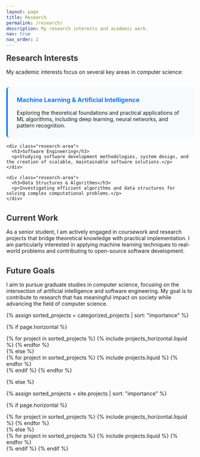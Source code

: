 ```yaml
---
layout: page
title: Research
permalink: /research/
description: My research interests and academic work.
nav: true
nav_order: 2
---
```


<div class="research-content">
  <h2>Research Interests</h2>
  <p>My academic interests focus on several key areas in computer science:</p>

  <div class="research-areas">
    <div class="research-area">
      <h3>Machine Learning & Artificial Intelligence</h3>
      <p>Exploring the theoretical foundations and practical applications of ML algorithms, including deep learning, neural networks, and pattern recognition.</p>
    </div>

    <div class="research-area">
      <h3>Software Engineering</h3>
      <p>Studying software development methodologies, system design, and the creation of scalable, maintainable software solutions.</p>
    </div>

    <div class="research-area">
      <h3>Data Structures & Algorithms</h3>
      <p>Investigating efficient algorithms and data structures for solving complex computational problems.</p>
    </div>
  </div>

  <h2>Current Work</h2>
  <p>As a senior student, I am actively engaged in coursework and research projects that bridge theoretical knowledge with practical implementation. I am particularly interested in applying machine learning techniques to real-world problems and contributing to open-source software development.</p>

  <h2>Future Goals</h2>
  <p>I aim to pursue graduate studies in computer science, focusing on the intersection of artificial intelligence and software engineering. My goal is to contribute to research that has meaningful impact on society while advancing the field of computer science.</p>
</div>

<style>
.research-content {
  max-width: 800px;
  margin: 0 auto;
}

.research-areas {
  margin: 2rem 0;
}

.research-area {
  background-color: #f8f9fa;
  padding: 1.5rem;
  margin-bottom: 1rem;
  border-radius: 8px;
  border-left: 4px solid #007bff;
}

.research-area h3 {
  color: #007bff;
  margin-top: 0;
}

.research-area p {
  margin-bottom: 0;
}

h2 {
  color: #333;
  margin-top: 2rem;
  margin-bottom: 1rem;
}

h2:first-child {
  margin-top: 0;
}
</style>
  {% assign sorted_projects = categorized_projects | sort: "importance" %}
  <!-- Generate cards for each project -->
  {% if page.horizontal %}
  <div class="container">
    <div class="row row-cols-1 row-cols-md-2">
    {% for project in sorted_projects %}
      {% include projects_horizontal.liquid %}
    {% endfor %}
    </div>
  </div>
  {% else %}
  <div class="row row-cols-1 row-cols-md-3">
    {% for project in sorted_projects %}
      {% include projects.liquid %}
    {% endfor %}
  </div>
  {% endif %}
  {% endfor %}

{% else %}

<!-- Display projects without categories -->

{% assign sorted_projects = site.projects | sort: "importance" %}

  <!-- Generate cards for each project -->

{% if page.horizontal %}

  <div class="container">
    <div class="row row-cols-1 row-cols-md-2">
    {% for project in sorted_projects %}
      {% include projects_horizontal.liquid %}
    {% endfor %}
    </div>
  </div>
  {% else %}
  <div class="row row-cols-1 row-cols-md-3">
    {% for project in sorted_projects %}
      {% include projects.liquid %}
    {% endfor %}
  </div>
  {% endif %}
{% endif %}
</div>
